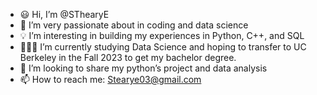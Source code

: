  * 😃 Hi, I’m @SThearyE 
* 🤗 I’m very passionate about in coding and data science 
* 💡 I’m interesting in building my experiences in Python, C++, and SQL 
* 👩🏻‍🎓 I’m currently studying Data Science and hoping to transfer to UC Berkeley in the Fall 2023 to get my bachelor degree. 
* 🪷 I’m looking to share my python’s project and data analysis 
* 📫 How to reach me: Stearye03@gmail.com

